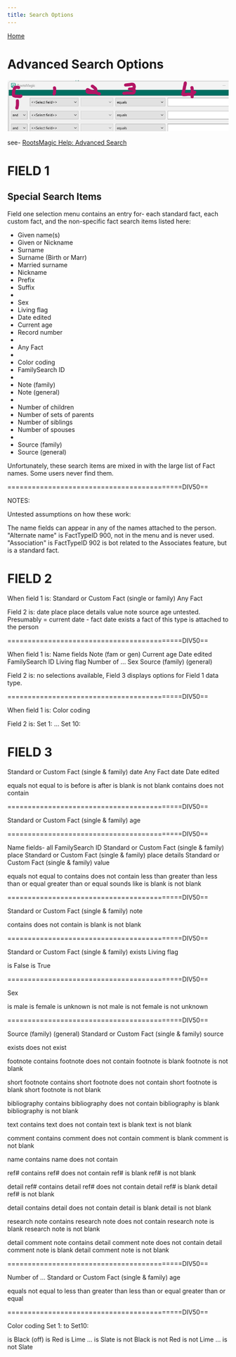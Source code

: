 ```yaml
---
title: Search Options
---
```


[Home](/index.html)

# Advanced Search Options

![screen capture](Advanced_Search_UI.png)

see- [RootsMagic Help: Advanced Search](https://help.rootsmagic.com/RM9/person-search--(advanced).html)


# FIELD 1
## Special Search Items
Field one selection menu contains an entry for-
each standard fact, each custom fact, and the non-specific fact search items listed here:

* Given name(s)
* Given or Nickname
* Surname
* Surname (Birth or Marr)
* Married surname
* Nickname
* Prefix
* Suffix
* 
* Sex
* Living flag
* Date edited
* Current age
* Record number
* 
* Any Fact
* 
* Color coding
* FamilySearch ID
* 
* Note (family)
* Note (general)
* 
* Number of children
* Number of sets of parents
* Number of siblings
* Number of spouses
* 
* Source (family)
* Source (general)


Unfortunately, these search items are mixed in with the large list of Fact names. Some users never find them.

===========================================DIV50==

NOTES:

Untested assumptions on how these work:

The name fields can appear in any of the names attached to the person.
"Alternate name" is FactTypeID 900, not in the menu and is never used.
"Association" is FactTypeID 902 is bot related to the Associates feature, but is a standard fact.

# FIELD 2
When field 1 is:
Standard or Custom Fact (single or family)
Any Fact

Field 2 is:
date
place
place details
value
note
source
age			untested. Presumably = current date - fact date
exists		a fact of this type is attached to the person

===========================================DIV50==

When field 1 is:
Name fields
Note (fam or gen)
Current age
Date edited
FamilySearch ID
Living flag
Number of ...
Sex
Source (family) (general)

Field 2 is:
no selections available, Field 3 displays options for Field 1 data type.

===========================================DIV50==

When field 1 is:
Color coding

Field 2 is:
Set 1:
...
Set 10:

# FIELD 3

Standard or Custom Fact (single & family)   date
Any Fact        date
Date edited     <blank>

equals
not equal to
is before
is after
is blank
is not blank
contains
does not contain

===========================================DIV50==

Standard or Custom Fact (single & family)   age


===========================================DIV50==

Name fields- all      <blank>
FamilySearch ID     <blank>
Standard or Custom Fact (single & family)   place
Standard or Custom Fact (single & family)   place details
Standard or Custom Fact (single & family)   value


equals
not equal to
contains
does not contain
less than
greater than
less than or equal
greater than or equal
sounds like
is blank
is not blank

===========================================DIV50==

Standard or Custom Fact (single & family)   note

contains
does not contain
is blank
is not blank

===========================================DIV50==

Standard or Custom Fact (single & family)   exists
Living flag    <blank>

is False
is True

===========================================DIV50==

Sex

is male
is female
is unknown
is not male
is not female
is not unknown

===========================================DIV50==

Source (family) (general)
Standard or Custom Fact (single & family)   source

exists
does not exist

footnote contains
footnote does not contain
footnote is blank
footnote is not blank

short footnote contains
short footnote does not contain
short footnote is blank
short footnote is not blank

bibliography contains
bibliography does not contain
bibliography is blank
bibliography is not blank

text contains
text does not contain
text is blank
text is not blank

comment contains
comment does not contain
comment is blank
comment is not blank

name contains
name does not contain

ref# contains
ref# does not contain
ref# is blank
ref# is not blank

detail ref# contains
detail ref# does not contain
detail ref# is blank
detail ref# is not blank

detail contains
detail does not contain
detail is blank
detail is not blank

research note contains
research note does not contain
research note is blank
research note is not blank

detail comment note contains
detail comment note does not contain
detail comment note is blank
detail comment note is not blank


===========================================DIV50==

Number of ...
Standard or Custom Fact (single & family)   age


equals
not equal to
less than
greater than
less than or equal
greater than or equal

===========================================DIV50==

Color coding     Set 1: to Set10:

is Black (off)
is Red
is Lime
...
is Slate
is not Black
is not Red
is not Lime
...
is not Slate

